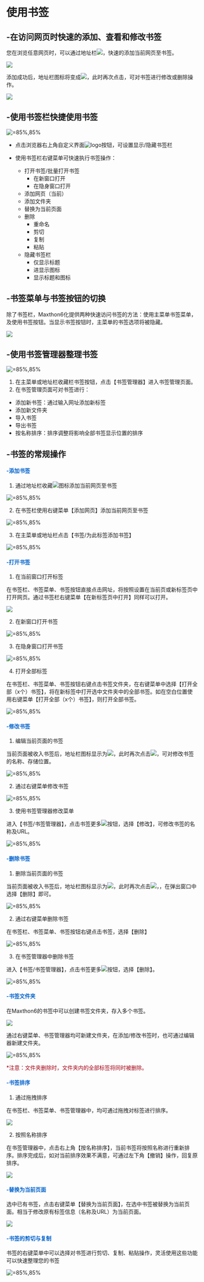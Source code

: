 # 使用书签



## -在访问网页时快速的添加、查看和修改书签

您在浏览任意网页时，可以通过地址栏![](images/07-1.png)，快速的添加当前网页至书签。

![](images/07-1.gif)

添加成功后，地址栏图标将变成![](images/07-2.png)，此时再次点击，可对书签进行修改或删除操作。

![](images/07-2.gif)



## -使用书签栏快捷使用书签

![](images/07-4.gif "=85%,85%")

- 点击浏览器右上角自定义界面![logo](images/00-5.png)按钮，可设置显示/隐藏书签栏

- 使用书签栏右键菜单可快速执行书签操作：
  - 打开书签/批量打开书签
    - 在新窗口打开
    - 在隐身窗口打开
  - 添加网页（当前）
  - 添加文件夹
  - 替换为当前页面
  - 删除
    - 重命名
    - 剪切
    - 复制
    - 粘贴
  - 隐藏书签栏
    - 仅显示标题
    - 进显示图标
    - 显示标题和图标



## -书签菜单与书签按钮的切换

除了书签栏，Maxthon6化提供两种快速访问书签的方法：使用主菜单书签菜单，及使用书签按钮。当显示书签按钮时，主菜单的书签选项将被隐藏。

![](images/07-5.gif)



## -使用书签管理器整理书签

![](images/07-6.png "=85%,85%")

1. 在主菜单或地址栏收藏栏书签按钮，点击【书签管理器】进入书签管理页面。
2. 在书签管理页面可对书签进行：

- 添加新书签：通过输入网址添加新标签
- 添加新文件夹
- 导入书签
- 导出书签
- 按名称排序：排序调整将影响全部书签显示位置的排序



## -书签的常规操作

#### <font color=#0062CC>-添加书签</font>

1. 通过地址栏收藏![](images/07-1.png)图标添加当前网页至书签

![](images/07-7.png "=85%,85%")

2. 在书签栏使用右键菜单【添加网页】添加当前网页至书签

![](images/07-8.png "=85%,85%")

3. 在主菜单或地址栏点击【书签/为此标签添加书签】

![](images/07-9.png "=85%,85%")

#### <font color=#0062CC>-打开书签</font>

1. 在当前窗口打开标签

在书签栏、书签菜单、书签按钮直接点击网址，将按照设置在当前页或新标签页中打开网页。通过书签栏右键菜单【在新标签页中打开】同样可以打开。

![](images/07-3.gif)

2. 在新窗口打开书签

![](images/07-10.png "=85%,85%")

3. 在隐身窗口打开书签

![](images/07-11.png "=85%,85%")

4. 打开全部标签

在书签栏、书签菜单、书签按钮右键点击书签文件夹，在右键菜单中选择【打开全部（x个）书签】，将在新标签中打开选中文件夹中的全部书签。如在空白位置使用右键菜单【打开全部（x个）书签】，则打开全部书签。

![](images/07-12.png "=85%,85%")



#### <font color=#0062CC>-修改书签</font>

1. 编辑当前页面的书签

当前页面被收入书签后，地址栏图标显示为![](images/07-2.png)，此时再次点击![](images/07-2.png)，可对修改书签的名称、存储位置。

![](images/07-13.png "=85%,85%")

2. 通过右键菜单修改书签

![](images/07-14.png "=85%,85%")

3. 使用书签管理器修改菜单

进入【书签/书签管理器】，点击书签更多![](images/07-15.png)按钮，选择【修改】，可修改书签的名称及URL。

![](images/07-16.png "=85%,85%")

#### <font color=#0062CC>-删除书签</font>

1. 删除当前页面的书签

当前页面被收入书签后，地址栏图标显示为![](images/07-2.png)，此时再次点击![](images/07-2.png)，，在弹出窗口中选择【删除】即可。

![](images/07-1.gif  "=85%,85%")

2. 通过右键菜单删除书签

在书签栏、书签菜单、书签按钮右键点击书签，选择【删除】

![](images/07-22.png "=85%,85%")

3. 在书签管理器中删除书签

进入【书签/书签管理器】，点击书签更多![](images/07-15.png)按钮，选择【删除】。

![](images/07-19.png "=85%,85%")

#### <font color=#0062CC>-书签文件夹</font>

在Maxthon6的书签中可以创建书签文件夹，存入多个书签。

![](images/07-6.gif)

通过右键菜单、书签管理器均可新建文件夹，在添加/修改书签时，也可通过编辑器新建文件夹。

![](images/07-20.png "=85%,85%")

<font color=#A30014>*注意：文件夹删除时，文件夹内的全部标签将同时被删除。</font>

#### <font color=#0062CC>-书签排序</font>

1. 通过拖拽排序

在书签栏、书签菜单、书签管理器中，均可通过拖拽对标签进行排序。

![](images/07-7.gif)

2. 按照名称排序

在书签管理器中，点击右上角【按名称排序】，当前书签将按照名称进行重新排序。排序完成后，如对当前排序效果不满意，可通过左下角【撤销】操作，回复原排序。

![](images/07-8.gif)

#### <font color=#0062CC>-替换为当前页面</font>

选中已有书签，点击右键菜单【替换为当前页面】，在选中书签被替换为当前页面。相当于修改原有标签信息（名称及URL）为当前页面。

![](images/07-9.gif)

#### <font color=#0062CC>-书签的剪切与复制</font>

书签的右键菜单中可以选择对书签进行剪切、复制、粘贴操作，灵活使用这些功能可以快速整理您的书签

![](images/07-21.png "=85%,85%")



























